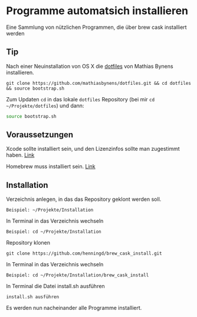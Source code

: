 # Programme automatsich installieren

Eine Sammlung von nützlichen Programmen, die über brew cask installiert werden

## Tip ##

Nach einer Neuinstallation von OS X die [dotfiles](https://github.com/mathiasbynens/dotfiles) von Mathias Bynens installieren.

    git clone https://github.com/mathiasbynens/dotfiles.git && cd dotfiles && source bootstrap.sh

Zum Updaten `cd` in das lokale `dotfiles` Repository (bei mir `cd ~/Projekte/dotfiles`) und dann:

```bash
source bootstrap.sh
```

## Voraussetzungen ##

Xcode sollte installiert sein, und den Lizenzinfos sollte man zugestimmt haben.
[Link](https://www.google.de/url?sa=t&rct=j&q=&esrc=s&source=web&cd=1&cad=rja&uact=8&ved=0ahUKEwjo1LifpavRAhVLMlAKHZZgCDMQFggjMAA&url=https%3A%2F%2Fitunes.apple.com%2Fde%2Fapp%2Fxcode%2Fid497799835%3Fmt%3D12&usg=AFQjCNFEI0ltCIASrXkyMlPX9l7pVN4wkQ)

Homebrew muss installiert sein.
[Link](http://brew.sh/index_de.html)


## Installation ##

Verzeichnis anlegen, in das das Repository geklont werden soll.

    Beispiel: ~/Projekte/Installation


In Terminal in das Verzeichnis wechseln

    Beispiel: cd ~/Projekte/Installation


Repository klonen

    git clone https://github.com/henningd/brew_cask_install.git


In Terminal in das Verzeichnis wechseln

    Beispiel: cd ~/Projekte/Installation/brew_cask_install


In Terminal die Datei install.sh ausführen

    install.sh ausführen    


Es werden nun nacheinander alle Programme installiert.
